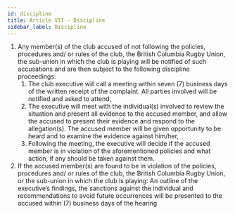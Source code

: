 ```yaml
---
id: discipline
title: Article VII - Discipline
sidebar_label: Discipline
---
```


1. Any member(s) of the club accused of not following the policies, procedures and/ or rules of the club, the British Columbia Rugby Union, the sub-union in which the club is playing will be notified of such accusations and are then subject to the following discipline proceedings:
    1. The club executive will call a meeting within seven (7) business days of the written receipt of the complaint. All parties involved will be notified and asked to attend,
    2. The executive will meet with the individual(s) involved to review the situation and present all evidence to the accused member, and allow the accused to present their evidence and respond to the allegation(s). The accused member will be given opportunity to be heard and to examine the evidence against him/her,
    3. Following the meeting, the executive will decide if the accused member is in violation of the aforementioned policies and what action, if any should be taken against them.
2. If the accused member(s) are found to be in violation of the policies, procedures and/ or rules of the club, the British Columbia Rugby Union, or the sub-union in which the club is playing: An outline of the executive’s findings, the sanctions against the individual and recommendations to avoid future occurrences will be presented to the accused within (7) business days of the hearing